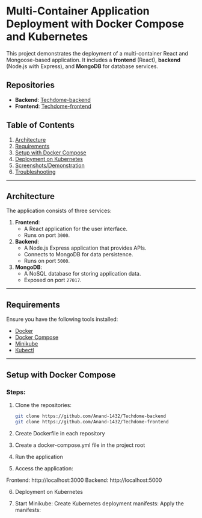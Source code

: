 # Multi-Container Application Deployment with Docker Compose and Kubernetes

This project demonstrates the deployment of a multi-container React and Mongoose-based application. It includes a **frontend** (React), **backend** (Node.js with Express), and **MongoDB** for database services.

## Repositories

- **Backend**: [Techdome-backend](https://github.com/Anand-1432/Techdome-backend)  
- **Frontend**: [Techdome-frontend](https://github.com/Anand-1432/Techdome-frontend)  

## Table of Contents

1. [Architecture](#architecture)
2. [Requirements](#requirements)
3. [Setup with Docker Compose](#setup-with-docker-compose)
4. [Deployment on Kubernetes](#deployment-on-kubernetes)
5. [Screenshots/Demonstration](#screenshotsdemonstration)
6. [Troubleshooting](#troubleshooting)

---

## Architecture

The application consists of three services:
1. **Frontend**:
   - A React application for the user interface.
   - Runs on port `3000`.
2. **Backend**:
   - A Node.js Express application that provides APIs.
   - Connects to MongoDB for data persistence.
   - Runs on port `5000`.
3. **MongoDB**:
   - A NoSQL database for storing application data.
   - Exposed on port `27017`.

---

## Requirements

Ensure you have the following tools installed:
- [Docker](https://www.docker.com/get-started)
- [Docker Compose](https://docs.docker.com/compose/)
- [Minikube](https://minikube.sigs.k8s.io/docs/start/)
- [Kubectl](https://kubernetes.io/docs/tasks/tools/)

---

## Setup with Docker Compose

### Steps:
1. Clone the repositories:
   ```bash
   git clone https://github.com/Anand-1432/Techdome-backend
   git clone https://github.com/Anand-1432/Techdome-frontend
   
2. Create Dockerfile in each repository

3. Create a docker-compose.yml file in the project root

4. Run the application

5. Access the application:

Frontend: http://localhost:3000
Backend: http://localhost:5000

6. Deployment on Kubernetes

7. Start Minikube: Create Kubernetes deployment manifests: Apply the manifests:
